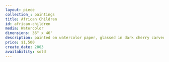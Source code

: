 ```yaml
---
layout: piece
collection_: paintings
title: African Children
id: african-children
media: Watercolor
dimensions: 36" x 46"
description: painted on watercolor paper, glassed in dark cherry carved frame.
price: $1,500
create_date: 2003
availability: sold
---
```

